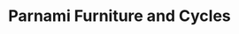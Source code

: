 ---
title: "Parnami Furniture and Cycles"
url: /delhi/parnami-furniture-and-cycles/
shop: bicycle
---